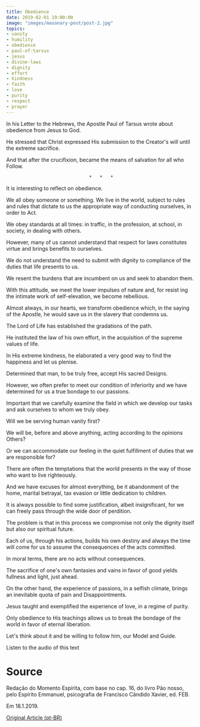 ```yaml
---
title: Obedience
date: 2019-02-01 19:00:00
image: "images/masonary-post/post-2.jpg"
topics: 
- vanity
- humility
- obedience
- paul-of-tarsus
- jesus
- divine-laws
- dignity
- effort
- kindness
- faith
- love
- purity
- respect
- prayer
---
```


In his Letter to the Hebrews, the Apostle Paul of Tarsus wrote about obedience
from Jesus to God.

He stressed that Christ expressed His submission to the Creator's will until the
extreme sacrifice.

And that after the crucifixion, became the means of salvation for all who
Follow.

                                   *   *   *

It is interesting to reflect on obedience.

We all obey someone or something. We live in the world, subject to
rules and rules that dictate to us the appropriate way of conducting ourselves, in order to
Act.

We obey standards at all times: in traffic, in the profession, at school, in
society, in dealing with others.

However, many of us cannot understand that respect for laws
constitutes virtue and brings benefits to ourselves.

We do not understand the need to submit with dignity to compliance
of the duties that life presents to us.

We resent the burdens that are incumbent on us and seek to abandon them.

With this attitude, we meet the lower impulses of nature and, for
resist ing the intimate work of self-elevation, we become rebellious.

Almost always, in our hearts, we transform obedience which, in the saying of the
Apostle, he would save us in the slavery that condemns us.

The Lord of Life has established the gradations of the path.

He instituted the law of his own effort, in the acquisition of the supreme values of life.

In His extreme kindness, he elaborated a very good way to find the
happiness and let us plenise.

Determined that man, to be truly free, accept His sacred
Designs.

However, we often prefer to meet our condition of inferiority and
we have determined for us a true bondage to our passions.

Important that we carefully examine the field in which we develop our
tasks and ask ourselves to whom we truly obey.

Will we be serving human vanity first?

We will be, before and above anything, acting according to the opinions
Others?

Or we can accommodate our feeling in the quiet fulfillment of duties
that we are responsible for?

There are often the temptations that the world presents in the way of those who want to
live righteously.

And we have excuses for almost everything, be it abandonment of the home, marital betrayal,
tax evasion or little dedication to children.

It is always possible to find some justification, albeit insignificant, for
we can freely pass through the wide door of perdition.

The problem is that in this process we compromise not only the dignity itself but
also our spiritual future.

Each of us, through his actions, builds his own destiny and always
the time will come for us to assume the consequences of the acts committed.

In moral terms, there are no acts without consequences.

The sacrifice of one's own fantasies and vains in favor of good yields fullness
and light, just ahead.

On the other hand, the experience of passions, in a selfish climate, brings an inevitable quota of pain and
Disappointments.

Jesus taught and exemplified the experience of love, in a regime of purity.

Only obedience to His teachings allows us to break the bondage of the world
in favor of eternal liberation.

Let's think about it and be willing to follow him, our Model and Guide.

Listen to the audio of this text

# Source
Redação do Momento Espírita, com base no cap. 16, do
livro Pão nosso, pelo Espírito Emmanuel, psicografia
de Francisco Cândido Xavier, ed. FEB.

Em 18.1.2019.

[Original Article (pt-BR)](http://momento.com.br/pt/ler_texto.php?id=5641)
